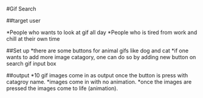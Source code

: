 #Gif Search

##target user

*People who wants to look at gif all day
*People who is tired from work and chill at their own time

##Set up *there are some buttons for animal gifs like dog and cat
*if one wants to add more image catagory, one can do so by adding new button on search gif input box

##output *10 gif images come in as output once the button is press with catagroy name.
*images come in with no animation. *once the images are pressed the images come to life (animation).
